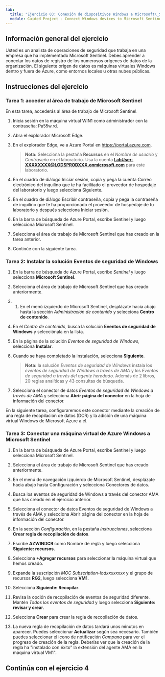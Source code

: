 ```yaml
---
lab:
  title: "Ejercicio 03: Conexión de dispositivos Windows a Microsoft\_Sentinel mediante conectores de datos"
  module: Guided Project - Connect Windows devices to Microsoft Sentinel using data connectors
---
```


## Información general del ejercicio

Usted es un analista de operaciones de seguridad que trabaja en una empresa que ha implementado Microsoft Sentinel. Debes aprender a conectar los datos de registro de los numerosos orígenes de datos de la organización. El siguiente origen de datos es máquinas virtuales Windows dentro y fuera de Azure, como entornos locales u otras nubes públicas.

## Instrucciones del ejercicio

### Tarea 1: acceder al área de trabajo de Microsoft Sentinel

En esta tarea, accederás al área de trabajo de Microsoft Sentinel.

1. Inicia sesión en la máquina virtual WIN1 como administrador con la contraseña: Pa55w.rd.

1. Abra el explorador Microsoft Edge.

1. En el explorador Edge, ve a Azure Portal en <https://portal.azure.com>.

    >**Nota:** Selecciona la pestaña **Recursos** en el *Nombre de usuario* y *Contraseña* en el laboratorio. Usa la cuenta **<LabUser-XXXXXXXX@LODSPRODXXX.onmicrosoft.com>** para este laboratorio.

1. En el cuadro de diálogo Iniciar sesión, copia y pega la cuenta Correo electrónico del inquilino que te ha facilitado el proveedor de hospedaje del laboratorio y luego selecciona Siguiente.

1. En el cuadro de diálogo Escribir contraseña, copia y pega la contraseña de inquilino que te ha proporcionado el proveedor de hospedaje de tu laboratorio y después selecciona Iniciar sesión.

1. En la barra de búsqueda de Azure Portal, escribe Sentinel y luego selecciona Microsoft Sentinel.

1. Selecciona el área de trabajo de Microsoft Sentinel que has creado en la tarea anterior.

1. Continúe con la siguiente tarea.

### Tarea 2: Instalar la solución Eventos de seguridad de Windows

1. En la barra de búsqueda de Azure Portal, escribe *Sentinel* y luego selecciona **Microsoft Sentinel**.

1. Selecciona el área de trabajo de Microsoft Sentinel que has creado anteriormente.

1. 1. En el menú izquierdo de Microsoft Sentinel, desplázate hacia abajo hasta la sección *Administración de contenido* y selecciona **Centro de contenido**.

1. En el *Centro de contenido*, busca la solución **Eventos de seguridad de Windows** y selecciónala en la lista.

1. En la página de la solución *Eventos de seguridad de Windows*, selecciona **Instalar**.

1. Cuando se haya completado la instalación, selecciona **Siguiente**.

    >**Nota:** la solución *Eventos de seguridad de Windows* instala los *eventos de seguridad de Windows a través de AMA* y los *Eventos de seguridad a través del agente heredado*. Además de 2 libros, 20 reglas analíticas y 43 consultas de búsqueda.

1. Selecciona el conector de datos *Eventos de seguridad de Windows a través de AMA* y selecciona **Abrir página del conector** en la hoja de información del conector.

En la siguiente tarea, configuraremos este conector mediante la creación de una regla de recopilación de datos (DCR) y la adición de una máquina virtual Windows de Microsoft Azure a él.

### Tarea 3: Conectar una máquina virtual de Azure Windows a Microsoft Sentinel

1. En la barra de búsqueda de Azure Portal, escribe Sentinel y luego selecciona Microsoft Sentinel. 

1. Selecciona el área de trabajo de Microsoft Sentinel que has creado anteriormente. 

1. En el menú de navegación izquierdo de Microsoft Sentinel, desplázate hacia abajo hasta Configuración y selecciona Conectores de datos. 

1. Busca los eventos de seguridad de Windows a través del conector AMA que has creado en el ejercicio anterior. 

1. Selecciona el conector de datos Eventos de seguridad de Windows a través de AMA y selecciona Abrir página del conector en la hoja de información del conector.

1. En la sección *Configuración*, en la pestaña *Instrucciones*, selecciona **Crear regla de recopilación de datos**.

1. Escribe **AZWINDCR** como Nombre de regla y luego selecciona **Siguiente: recursos**.

1. Selecciona **+Agregar recursos** para seleccionar la máquina virtual que hemos creado.

1. Expande la suscripción *MOC Subscription-lodxxxxxxxx* y el grupo de recursos **RG2**, luego selecciona **VM1**.

1. Selecciona **Siguiente: Recopilar**.

1. Revisa la opción de recopilación de eventos de seguridad diferente. Mantén *Todos los eventos de seguridad* y luego selecciona **Siguiente: revisar y crear**.

1. Selecciona **Crear** para crear la regla de recopilación de datos.

1. La nueva regla de recopilación de datos tardará unos minutos en aparecer. Puedes seleccionar **Actualizar** según sea necesario. También puedes seleccionar el icono de notificación *Campana* para ver el progreso de creación de la regla. Deberías ver que la creación de la regla ha "instalado con éxito" la extensión del agente AMA en la máquina virtual VM1".

## Continúa con el ejercicio 4
